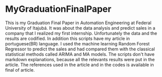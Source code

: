 # MyGraduationFinalPaper
This is my Graduation Final Paper in Automation Engineering at Federal University of Itajubá. It was about the data analysis and predict sales in a company that I realized my first internship. Unfortunately the data and the results are codified. In addition this scripts have my article in portuguese(BR) language.  I used the machine learning Random Forest Regressor to predict the sales and had compared them with the classical statistical methods called ARIMA and MA models. The scripts don't have markdown explanations, because all the relevants results were put in the article. The references used in the article and in the codes is available in final of article.
